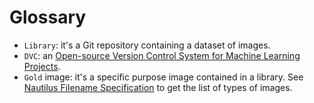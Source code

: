 # Glossary

- `Library`: it's a Git repository containing a dataset of images.
- `DVC`: an [Open-source Version Control System for Machine Learning Projects](https://dvc.org/).
- `Gold` image: it's a specific purpose image contained in a library. See [Nautilus Filename Specification](https://github.com/Nautilus-Cyberneering/nautilus-namecodes) to get the list of types of images.
